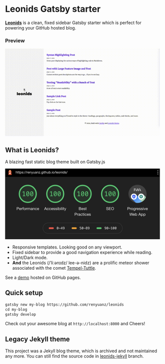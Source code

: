 # Leonids Gatsby starter

**[Leonids](http://renyuanz.github.io/leonids)** is a clean, fixed sidebar Gatsby starter which is perfect for powering your GitHub hosted blog.

### Preview

![theme-preview](./content/assets/theme-preview.gif)

## What is Leonids?

A blazing fast static blog theme built on Gatsby.js

![lighthouse-performance](./content/assets/lighthouse-performance.png)

- Responsive templates. Looking good on any viewport.
- Fixed sidebar to provide a good navigation experience while reading.
- Light/Dark mode.
- **And** the Leonids (/ˈliːənɪdz/ lee-ə-nidz) are a prolific meteor shower associated with the comet [Tempel-Tuttle](https://en.wikipedia.org/wiki/55P/Tempel%E2%80%93Tuttle).

See a [demo](http://renyuanz.github.io/leonids/) hosted on GitHub pages.

## Quick setup

```
gatsby new my-blog https://github.com/renyuanz/leonids
cd my-blog
gatsby develop
```

Check out your awesome blog at `http://localhost:8000` and Cheers!


## Legacy Jekyll theme

This project was a Jekyll blog theme, which is archived and not maintained any more. You can still find the source code in [leonids-jekyll](https://github.com/renyuanz/leonids/tree/leonids-jekyll) branch.
